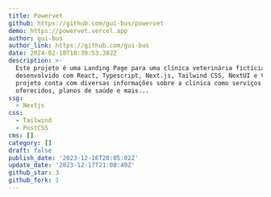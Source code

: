 ```yaml
---
title: Powervet
github: https://github.com/gui-bus/powervet
demo: https://powervet.vercel.app
author: gui-bus
author_link: https://github.com/gui-bus
date: 2024-02-18T10:39:53.382Z
description: >-
  Este projeto é uma Landing Page para uma clínica veterinária fictícia
  desenvolvido com React, Typescript, Next.js, Tailwind CSS, NextUI e Vercel. O
  projeto conta com diversas informações sobre a clínica como serviços
  oferecidos, planos de saúde e mais...
ssg:
  - Nextjs
css:
  - Tailwind
  - PostCSS
cms: []
category: []
draft: false
publish_date: '2023-12-16T20:05:02Z'
update_date: '2023-12-17T21:08:49Z'
github_star: 3
github_fork: 1
---
```

